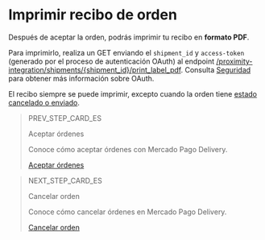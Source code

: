 # Imprimir recibo de orden

Después de aceptar la orden, podrás imprimir tu recibo en **formato PDF**.

Para imprimirlo, realiza un GET enviando el `shipment_id` y `access-token` (generado por el proceso de autenticación OAuth) al endpoint  [/proximity-integration/shipments/{shipment_id}/print_label_pdf](https://www.mercadopago[FAKER][URL][DOMAIN]/developers/es/reference/mp_delivery/_proximity-integration_shipments_shipment_id_print_label_pdf/get). Consulta [Seguridad](https://www.mercadopago[FAKER][URL][DOMAIN]/developers/es/guides/security/oauth/introduction) para obtener más información sobre OAuth.

El recibo siempre se puede imprimir, excepto cuando la orden tiene [estado cancelado o enviado](https://www.mercadopago[FAKER][URL][DOMAIN]/developers/es/guides/mp-delivery/get-order-data).

> PREV_STEP_CARD_ES
>
> Aceptar órdenes
>
> Conoce cómo aceptar órdenes con Mercado Pago Delivery.
>
> [Aceptar órdenes](https://www.mercadopago[FAKER][URL][DOMAIN]/developers/es/guides/mp-delivery/accept-order)

> NEXT_STEP_CARD_ES
>
> Cancelar orden
>
> Conoce cómo cancelar órdenes en Mercado Pago Delivery.
>
> [Cancelar orden](https://www.mercadopago[FAKER][URL][DOMAIN]/developers/es/guides/mp-delivery/cancel-order)